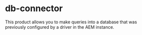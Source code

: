 # db-connector
This product allows you to make queries into a database that was previously configured by a driver in the AEM instance.

